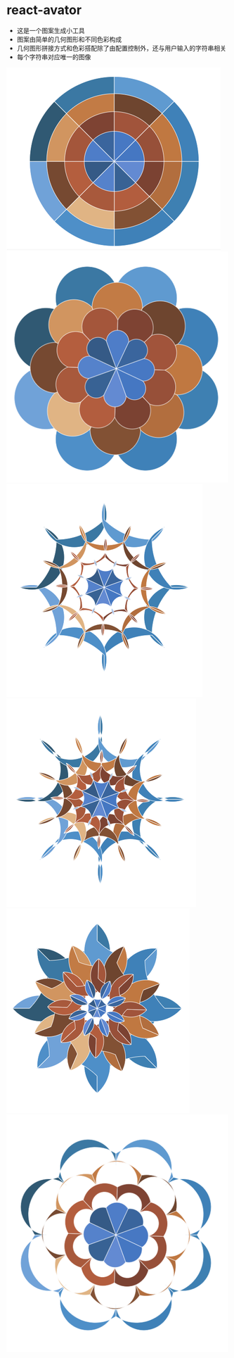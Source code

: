 # react-avator

- 这是一个图案生成小工具
- 图案由简单的几何图形和不同色彩构成
- 几何图形拼接方式和色彩搭配除了由配置控制外，还与用户输入的字符串相关
- 每个字符串对应唯一的图像

![花形1](./example/1.png)
![花形2](./example/2.png)
![花形3](./example/3.png)
![花形4](./example/4.png)
![花形5](./example/5.png)
![花形6](./example/6.png)